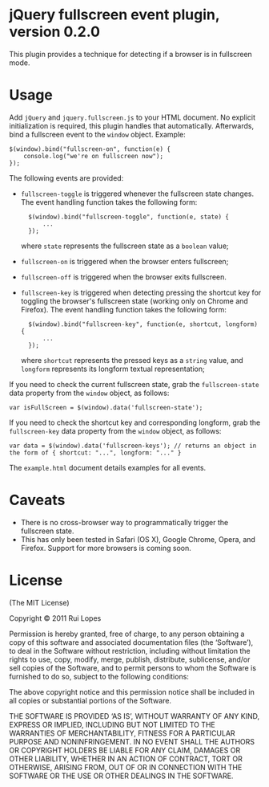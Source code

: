 # jQuery fullscreen event plugin, version 0.2.0

This plugin provides a technique for detecting if a browser is in fullscreen mode.

# Usage

Add `jQuery` and `jquery.fullscreen.js` to your HTML document. No explicit initialization is required, this plugin handles that automatically. Afterwards, bind a fullscreen event to the `window` object. Example:

    $(window).bind("fullscreen-on", function(e) {
        console.log("we're on fullscreen now");
    });

The following events are provided:

* `fullscreen-toggle` is triggered whenever the fullscreen state changes. The event handling function takes the following form:
        
        $(window).bind("fullscreen-toggle", function(e, state) {
            ...
        });

    where `state` represents the fullscreen state as a `boolean` value;

* `fullscreen-on` is triggered when the browser enters fullscreen;
* `fullscreen-off` is triggered when the browser exits fullscreen.
* `fullscreen-key` is triggered when detecting pressing the shortcut key for toggling the browser's fullscreen state (working only on Chrome and Firefox). The event handling function takes the following form:

        $(window).bind("fullscreen-key", function(e, shortcut, longform) {
            ...
        });

    where `shortcut` represents the pressed keys as a `string` value, and `longform` represents its longform textual representation;

If you need to check the current fullscreen state, grab the `fullscreen-state` data property from the `window` object, as follows:

    var isFullScreen = $(window).data('fullscreen-state');

If you need to check the shortcut key and corresponding longform, grab the `fullscreen-key` data property from the `window` object, as follows:

    var data = $(window).data('fullscreen-keys'); // returns an object in the form of { shortcut: "...", longform: "..." }

The `example.html` document details examples for all events.

# Caveats

* There is no cross-browser way to programmatically trigger the fullscreen state.
* This has only been tested in Safari (OS X), Google Chrome, Opera, and Firefox. Support for more browsers is coming soon.

# License

(The MIT License)

Copyright © 2011 Rui Lopes

Permission is hereby granted, free of charge, to any person obtaining a copy of this software and associated documentation files (the ‘Software’), to deal in the Software without restriction, including without limitation the rights to use, copy, modify, merge, publish, distribute, sublicense, and/or sell copies of the Software, and to permit persons to whom the Software is furnished to do so, subject to the following conditions:

The above copyright notice and this permission notice shall be included in all copies or substantial portions of the Software.

THE SOFTWARE IS PROVIDED ‘AS IS’, WITHOUT WARRANTY OF ANY KIND, EXPRESS OR IMPLIED, INCLUDING BUT NOT LIMITED TO THE WARRANTIES OF MERCHANTABILITY, FITNESS FOR A PARTICULAR PURPOSE AND NONINFRINGEMENT. IN NO EVENT SHALL THE AUTHORS OR COPYRIGHT HOLDERS BE LIABLE FOR ANY CLAIM, DAMAGES OR OTHER LIABILITY, WHETHER IN AN ACTION OF CONTRACT, TORT OR OTHERWISE, ARISING FROM, OUT OF OR IN CONNECTION WITH THE SOFTWARE OR THE USE OR OTHER DEALINGS IN THE SOFTWARE.
